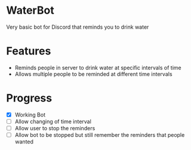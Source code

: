 # WaterBot
Very basic bot for Discord that reminds you to drink water

# Features
- Reminds people in server to drink water at specific intervals of time
- Allows multiple people to be reminded at different time intervals

# Progress
- [x] Working Bot
- [ ] Allow changing of time interval
- [ ] Allow user to stop the reminders
- [ ] Allow bot to be stopped but still remember the reminders that people wanted

